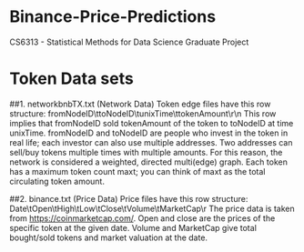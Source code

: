 # Binance-Price-Predictions
CS6313 - Statistical Methods for Data Science Graduate Project

# Token Data sets
##1. networkbnbTX.txt (Network Data)
Token edge files have this row structure: fromNodeID\ttoNodeID\tunixTime\ttokenAmount\r\n
This row implies that fromNodeID sold tokenAmount of the token to toNodeID at time unixTime. 
fromNodeID and toNodeID are people who invest in the token in real life; 
each investor can also use multiple addresses. Two addresses can sell/buy tokens multiple times with multiple amounts. 
For this reason, the network is considered a weighted, directed multi(edge) graph. 
Each token has a maximum token count maxt; you can think of maxt as the total circulating token amount.

##2. binance.txt (Price Data)
Price files have this row structure: Date\tOpen\tHigh\tLow\tClose\tVolume\tMarketCap\r
The price data is taken from https://coinmarketcap.com/. Open and close are the prices of the specific token at the given date. 
Volume and MarketCap give total bought/sold tokens and market valuation at the date.


